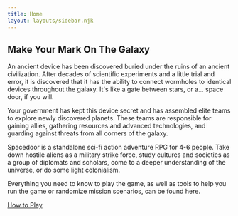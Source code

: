 ```yaml
---
title: Home
layout: layouts/sidebar.njk
---
```


<div class="stack">

  ## Make Your Mark On The Galaxy

  An ancient device has been discovered buried under the ruins of an ancient
  civilization. After decades of scientific experiments and a little trial and
  error, it is discovered that it has the ability to connect wormholes to
  identical devices throughout the galaxy. It's like a gate between stars, or
  a... space door, if you will.

  Your government has kept this device secret and has assembled elite teams to
  explore newly discovered planets. These teams are responsible for gaining
  allies, gathering resources and advanced technologies, and guarding against
  threats from all corners of the galaxy.

  Spacedoor is a standalone sci-fi action adventure RPG for 4-6 people. Take
  down hostile aliens as a military strike force, study cultures and societies
  as a group of diplomats and scholars, come to a deeper understanding of the
  universe, or do some light colonialism.

  Everything you need to know to play the game, as well as tools to help you run
  the game or randomize mission scenarios, can be found here.

  [How to Play](/how-to-play)

</div>
